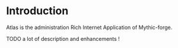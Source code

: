 # Introduction

Atlas is the administration Rich Internet Application of Mythic-forge.

TODO a lot of description and enhancements !